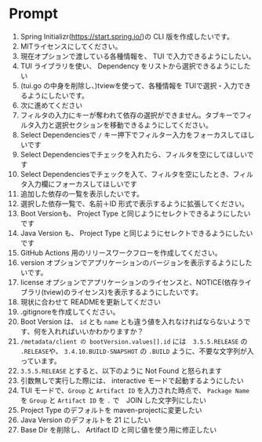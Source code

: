 # Prompt

1. Spring Initializr(https://start.spring.io/)の CLI 版を作成したいです。
2. MITライセンスにしてください。
3. 現在オプションで渡している各種情報を、 TUI で入力できるようにしたい。
4. TUI ライブラリを使い、 Dependency をリストから選択できるようにしたい
5. (tui.go の中身を削除し、)tviewを使って、各種情報を TUIで選択・入力できるようにしたいです。
6. 次に進めてください
7. フィルタの入力にキーが奪われて依存の選択ができません。タブキーでフィルタ入力と選択セクションを移動できるようにしてください。
8. Select Dependenciesで `/` キー押下でフィルター入力をフォーカスしてほしいです
9. Select Dependenciesでチェックを入れたら、フィルタを空にしてほしいです
10. Select Dependenciesでチェックを入て、フィルタを空にしたとき、フィルタ入力欄にフォーカスしてほしいです
11. 追加した依存の一覧を表示したいです。
12. 選択した依存一覧で、名前＋ID 形式で表示するように拡張してください。
13. Boot Versionも、 Project Type と同じようにセレクトできるようにしたいです
14. Java Version も、 Project Type と同じようにセレクトできるようにしたいです
15. GitHub Actions 用のリリースワークフローを作成してください。
16. version オプションでアプリケーションのバージョンを表示するようにしたいです。
17. license オプションでアプリケーションのライセンスと、NOTICE(依存ライブラリ(tview)のライセンス)を表示するようにしたいです。
18. 現状に合わせて READMEを更新してください
19. .gitignoreを作成してください。
20. Boot Version は、 `id` とも `name` とも違う値を入れなければならないようです、何を入れればいいかわかりますか？
21. `/metadata/client の bootVersion.values[].id` には　`3.5.5.RELEASE` の `.RELEASE`や、 `3.4.10.BUILD-SNAPSHOT` の `.BUILD` ように、不要な文字列が入っています。
22. `3.5.5.RELEASE` とすると、以下のように Not Found と怒られます
23. 引数無しで実行した際には、 interactive モードで起動するようにしたい
24. TUI モードで、`Group` と `Artifact ID` を入力された時点で、 `Package Name` を `Group` と `Artifact ID` を `.` で　JOIN した文字列にしたい
25. Project Type のデフォルトを maven-projectに変更したい
25. Java Version のデフォルトを 21 にしたい
26. Base Dir を削除し、 Artifact ID と同じ値を使う用に修正したい
